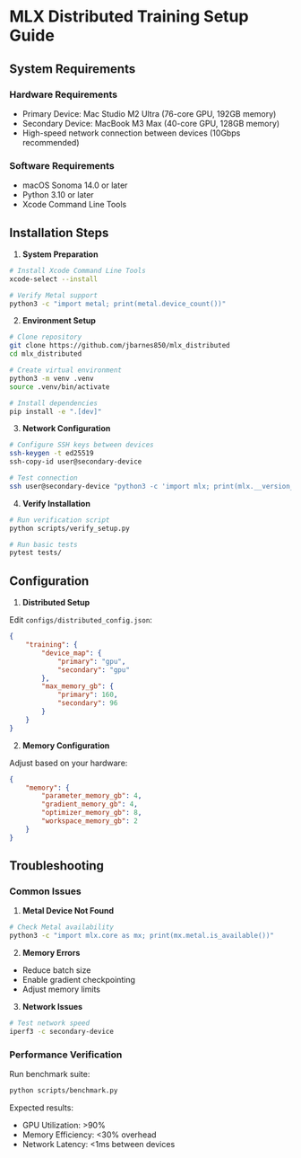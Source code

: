 # MLX Distributed Training Setup Guide

## System Requirements

### Hardware Requirements

- Primary Device: Mac Studio M2 Ultra (76-core GPU, 192GB memory)
- Secondary Device: MacBook M3 Max (40-core GPU, 128GB memory)
- High-speed network connection between devices (10Gbps recommended)

### Software Requirements

- macOS Sonoma 14.0 or later
- Python 3.10 or later
- Xcode Command Line Tools

## Installation Steps

1. **System Preparation**

```bash
# Install Xcode Command Line Tools
xcode-select --install

# Verify Metal support
python3 -c "import metal; print(metal.device_count())"
```

2. **Environment Setup**

```bash
# Clone repository
git clone https://github.com/jbarnes850/mlx_distributed
cd mlx_distributed

# Create virtual environment
python3 -m venv .venv
source .venv/bin/activate

# Install dependencies
pip install -e ".[dev]"
```

3. **Network Configuration**

```bash
# Configure SSH keys between devices
ssh-keygen -t ed25519
ssh-copy-id user@secondary-device

# Test connection
ssh user@secondary-device "python3 -c 'import mlx; print(mlx.__version__)'"
```

4. **Verify Installation**

```bash
# Run verification script
python scripts/verify_setup.py

# Run basic tests
pytest tests/
```

## Configuration

1. **Distributed Setup**

Edit `configs/distributed_config.json`:

```json
{
    "training": {
        "device_map": {
            "primary": "gpu",
            "secondary": "gpu"
        },
        "max_memory_gb": {
            "primary": 160,
            "secondary": 96
        }
    }
}
```

2. **Memory Configuration**

Adjust based on your hardware:

```json
{
    "memory": {
        "parameter_memory_gb": 4,
        "gradient_memory_gb": 4,
        "optimizer_memory_gb": 8,
        "workspace_memory_gb": 2
    }
}
```

## Troubleshooting

### Common Issues

1. **Metal Device Not Found**

```bash
# Check Metal availability
python3 -c "import mlx.core as mx; print(mx.metal.is_available())"
```

2. **Memory Errors**

- Reduce batch size
- Enable gradient checkpointing
- Adjust memory limits

3. **Network Issues**

```bash
# Test network speed
iperf3 -c secondary-device
```

### Performance Verification

Run benchmark suite:

```bash
python scripts/benchmark.py
```

Expected results:

- GPU Utilization: >90%
- Memory Efficiency: <30% overhead
- Network Latency: <1ms between devices 
